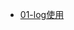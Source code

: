 <!-- docs/_sidebar.md -->

<!-- docs/_sidebar.md -->
* [01-log使用](/java/collect/01-日志使用)

  

  

  

  




